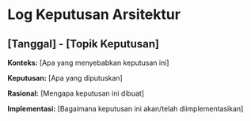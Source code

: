 # Log Keputusan Arsitektur

## [Tanggal] - [Topik Keputusan]

**Konteks:** [Apa yang menyebabkan keputusan ini]

**Keputusan:** [Apa yang diputuskan]

**Rasional:** [Mengapa keputusan ini dibuat]

**Implementasi:** [Bagaimana keputusan ini akan/telah diimplementasikan]